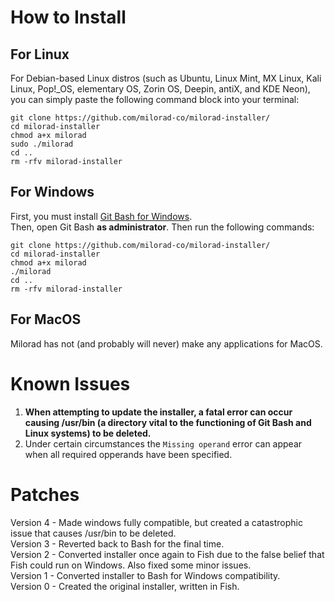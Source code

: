 # How to Install
## For Linux
For Debian-based Linux distros (such as Ubuntu, Linux Mint, MX Linux, Kali Linux, Pop!_OS, elementary OS, Zorin OS, Deepin, antiX, and KDE Neon), you can simply paste the following command block into your terminal:
```
git clone https://github.com/milorad-co/milorad-installer/
cd milorad-installer
chmod a+x milorad
sudo ./milorad
cd ..
rm -rfv milorad-installer
```
## For Windows
First, you must install [Git Bash for Windows](https://git-scm.com/downloads/win).<br>
Then, open Git Bash **as administrator**. Then run the following commands:
```
git clone https://github.com/milorad-co/milorad-installer/
cd milorad-installer
chmod a+x milorad
./milorad
cd ..
rm -rfv milorad-installer
```
## For MacOS
Milorad has not (and probably will never) make any applications for MacOS.
# Known Issues
1. **When attempting to update the installer, a fatal error can occur causing /usr/bin (a directory vital to the functioning of Git Bash and Linux systems) to be deleted.**
2. Under certain circumstances the `Missing operand` error can appear when all required opperands have been specified.
# Patches
Version 4 - Made windows fully compatible, but created a catastrophic issue that causes /usr/bin to be deleted.<br>
Version 3 - Reverted back to Bash for the final time.<br>
Version 2 - Converted installer once again to Fish due to the false belief that Fish could run on Windows. Also fixed some minor issues.<br>
Version 1 - Converted installer to Bash for Windows compatibility.<br>
Version 0 - Created the original installer, written in Fish.<br>
